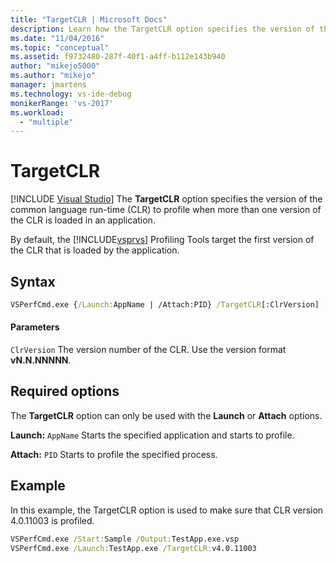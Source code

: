 ```yaml
---
title: "TargetCLR | Microsoft Docs"
description: Learn how the TargetCLR option specifies the version of the common language run-time to profile when more than one version of the CLR is loaded in an application.
ms.date: "11/04/2016"
ms.topic: "conceptual"
ms.assetid: f9732480-287f-40f1-a4ff-b112e143b940
author: "mikejo5000"
ms.author: "mikejo"
manager: jmartens
ms.technology: vs-ide-debug
monikerRange: 'vs-2017'
ms.workload:
  - "multiple"
---
```

# TargetCLR

 [!INCLUDE [Visual Studio](~/includes/applies-to-version/vs-windows-only.md)]
The **TargetCLR** option specifies the version of the common language run-time (CLR) to profile when more than one version of the CLR is loaded in an application.

 By default, the [!INCLUDE[vsprvs](../code-quality/includes/vsprvs_md.md)] Profiling Tools target the first version of the CLR that is loaded by the application.

## Syntax

```cmd
VSPerfCmd.exe {/Launch:AppName | /Attach:PID} /TargetCLR[:ClrVersion] [Options]
```

#### Parameters
 `ClrVersion`
 The version number of the CLR. Use the version format **vN.N.NNNNN**.

## Required options
 The **TargetCLR** option can only be used with the **Launch** or **Attach** options.

 **Launch:** `AppName`
 Starts the specified application and starts to profile.

 **Attach:** `PID`
 Starts to profile the specified process.

## Example
 In this example, the TargetCLR option is used to make sure that CLR version 4.0.11003 is profiled.

```cmd
VSPerfCmd.exe /Start:Sample /Output:TestApp.exe.vsp
VSPerfCmd.exe /Launch:TestApp.exe /TargetCLR:v4.0.11003
```

